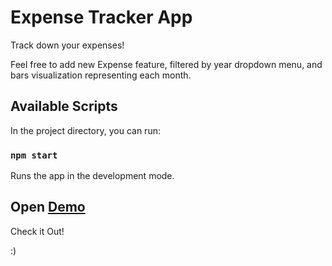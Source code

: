 # Expense Tracker App

Track down your expenses!

 Feel free to add new Expense feature, filtered by year dropdown menu, and bars visualization representing each month.


## Available Scripts

In the project directory, you can run:

### `npm start`

Runs the app in the development mode.


## Open <a href="https://chrisstef.github.io/ExpenseTrackerApp/" rel="nofollow">Demo</a>
Check it Out!

:)
